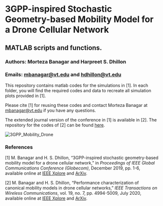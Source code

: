# 3GPP-inspired Stochastic Geometry-based Mobility Model for a Drone Cellular Network

## MATLAB scripts and functions.

### Authors: Morteza Banagar and Harpreet S. Dhillon

### Emails: mbanagar@vt.edu and hdhillon@vt.edu

This repository contains matlab codes for the simulations in [1]. In each folder, you will find the required codes and data to recreate all simulation plots provided in [1].

Please cite [1] for reusing these codes and contact Morteza Banagar at mbanagar@vt.edu if you have any questions.

The extended journal version of the conference in [1] is available in [2]. The repository for the codes of [2] can be found [here](https://github.com/stochastic-geometry/Mobility-Drones).

![3GPP_Mobility_Drone](https://github.com/stochastic-geometry/3GPP-Mobility-Drone/blob/d434d82f31828277b01c4673e8594621ba1ba96c/3GPP_Mobility_Drone.JPG)


### References

[1] M. Banagar and H. S. Dhillon, “3GPP-inspired stochastic geometry-based mobility model for a drone cellular network,” in <i>Proceedings of IEEE Global Communications Conference (Globecom)</i>, December 2019, pp. 1-6, available online at [IEEE Xplore](https://ieeexplore.ieee.org/document/9013645) and [ArXiv](https://arxiv.org/abs/1905.00972).

[2] M. Banagar and H. S. Dhillon, “Performance characterization of canonical mobility models in drone cellular networks,” <i>IEEE Transactions on Wireless Communications</i>, vol. 19, no. 7, pp. 4994-5009, July 2020, available online at [IEEE Xplore](https://ieeexplore.ieee.org/document/9078878) and [ArXiv](https://arxiv.org/abs/1908.05243).
